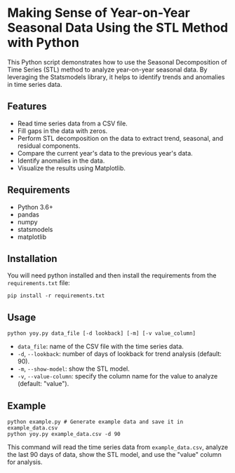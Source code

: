 # Making Sense of Year-on-Year Seasonal Data Using the STL Method with Python

This Python script demonstrates how to use the Seasonal Decomposition of Time Series (STL) method to analyze year-on-year seasonal data. By leveraging the Statsmodels library, it helps to identify trends and anomalies in time series data.

## Features

- Read time series data from a CSV file.
- Fill gaps in the data with zeros.
- Perform STL decomposition on the data to extract trend, seasonal, and residual components.
- Compare the current year's data to the previous year's data.
- Identify anomalies in the data.
- Visualize the results using Matplotlib.

## Requirements

- Python 3.6+
- pandas
- numpy
- statsmodels
- matplotlib

## Installation

You will need python installed and then install the requirements from the `requirements.txt` file:

```
pip install -r requirements.txt
```

## Usage

```
python yoy.py data_file [-d lookback] [-m] [-v value_column]
```

- `data_file`: name of the CSV file with the time series data.
- `-d`, `--lookback`: number of days of lookback for trend analysis (default: 90).
- `-m`, `--show-model`: show the STL model.
- `-v`, `--value-column`: specify the column name for the value to analyze (default: "value").

## Example

```
python example.py # Generate example data and save it in example_data.csv
python yoy.py example_data.csv -d 90
```

This command will read the time series data from `example_data.csv`, analyze the last 90 days of data, show the STL model, and use the "value" column for analysis.
